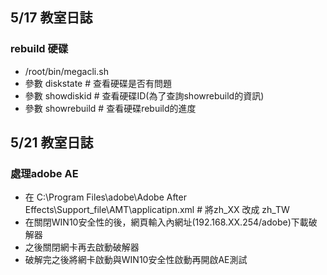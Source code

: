 ## 5/17 教室日誌
### rebuild 硬碟
- /root/bin/megacli.sh
- 參數 diskstate # 查看硬碟是否有問題
- 參數 showdiskid # 查看硬碟ID(為了查詢showrebuild的資訊)
- 參數 showrebuild # 查看硬碟rebuild的進度


## 5/21 教室日誌
### 處理adobe AE
- 在 C:\Program Files\adobe\Adobe After Effects\Support_file\AMT\applicatipn.xml # 將zh_XX 改成 zh_TW
- 在關閉WIN10安全性的後，網頁輸入內網址(192.168.XX.254/adobe)下載破解器
- 之後關閉網卡再去啟動破解器
- 破解完之後將網卡啟動與WIN10安全性啟動再開啟AE測試
